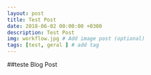 ```yaml
---
layout: post
title: Test Post
date: 2018-06-02 00:00:00 +0300
description: Test Post
img: workflow.jpg # Add image post (optional)
tags: [test, geral ] # add tag
---
```


##teste Blog Post
